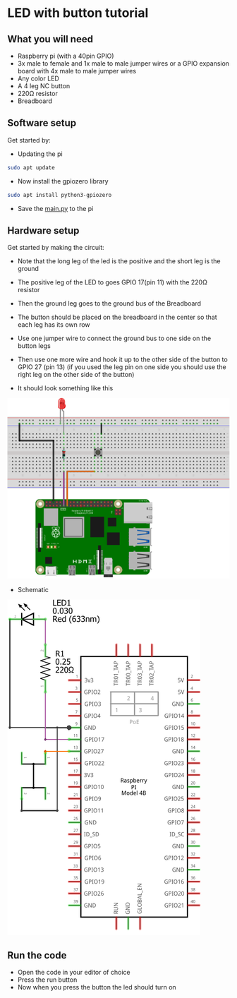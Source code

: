 # LED with button tutorial

## What you will need 
  - Raspberry pi (with a 40pin GPIO)
  - 3x male to female and 1x male to male jumper wires or a GPIO expansion board with 4x male to male jumper wires
  - Any color LED 
  - A 4 leg NC button
  - 220Ω resistor 
  - Breadboard
  
## Software setup
  Get started by:
   - Updating the pi
  ```bash
sudo apt update
```
- Now install the gpiozero library
 ```bash
sudo apt install python3-gpiozero
```
  - Save the [main.py](https://github.com/AndrewSae/Raspberry-Pi-projects/blob/main/LED%20with%20button/main.py) to the pi
## Hardware setup
  Get started by making the circuit:
   - Note that the long leg of the led is the positive and the short leg is the ground
   - The positive leg of the LED to goes GPIO 17(pin 11) with the 220Ω resistor 
   - Then the ground leg goes to the ground bus of the Breadboard 
   - The button should be placed on the breadboard in the center so that each leg has its own row 
   - Use one jumper wire to connect the ground bus to one side on the button legs
   - Then use one more wire and hook it up to the other side of the button to GPIO 27 (pin 13) (if you used the leg pin on one side you should use the right leg on the other side of the button) 

 - It should look something like this 

![This is an image](https://github.com/AndrewSae/Raspberry-Pi-projects/blob/main/LED%20with%20button/IMG/breadboard.png?raw=true)

  - Schematic
  
  ![schematic](https://github.com/AndrewSae/Raspberry-Pi-projects/blob/main/LED%20with%20button/IMG/schematic.png?raw=true)

## Run the code
- Open the code in your editor of choice 
- Press the run button
- Now when you press the button the led should turn on
